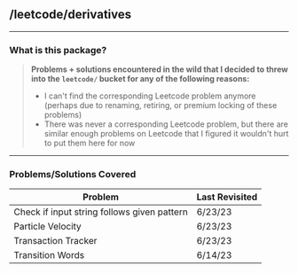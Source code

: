 ## /leetcode/derivatives

---
### What is this package?
>**Problems + solutions encountered in the wild that I decided to threw into the `leetcode/` bucket for any of the following reasons:**
> - I can't find the corresponding Leetcode problem anymore (perhaps due to renaming, retiring, or premium locking of these problems)
> - There was never a corresponding Leetcode problem, but there are similar enough problems on Leetcode that I figured it wouldn't hurt to put them here for now 
---
### Problems/Solutions Covered
| Problem | Last Revisited | 
| ------- |----------------|
| Check if input string follows given pattern | 6/23/23 |
| Particle Velocity | 6/23/23 |
| Transaction Tracker | 6/23/23 | 
| Transition Words | 6/14/23 | 